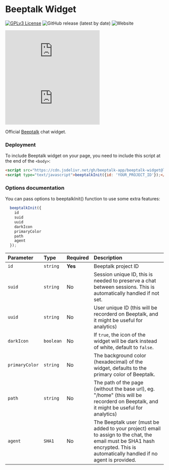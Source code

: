 
# Beeptalk Widget

[![GPLv3 License](https://img.shields.io/badge/License-GPL%20v3-yellow.svg)](https://opensource.org/licenses/) 
![GitHub release (latest by date)](https://img.shields.io/github/v/release/beeptalk-app/beeptalk-widget)
![Website](https://img.shields.io/website?down_color=red&down_message=down&label=beeptalk&up_message=online&url=https%3A%2F%2Fdashboard.beeptalk.app%2F)

![GitHub file size in bytes](https://img.shields.io/github/size/beeptalk-app/beeptalk-widget/style.css?color=%23fafafa&label=css%20size)
![GitHub file size in bytes](https://img.shields.io/github/size/beeptalk-app/beeptalk-widget/index.js?color=%23fafafa&label=js%20size)


Official [Beeptalk](https://beeptalk.app) chat widget.


### Deployment

To include Beeptalk widget on your page, you need to include this script at the end of the `<body>`:

```html
<script src="https://cdn.jsdelivr.net/gh/beeptalk-app/beeptalk-widget@latest/index.min.js"></script>
<script type="text/javascript">beeptalkInit({id: 'YOUR_PROJECT_ID'});</script>
```


### Options documentation

You can pass options to beeptalkInit() function to use some extra features:

```js
  beeptalkInit({
    id
    suid
    uuid
    darkIcon
    primaryColor
    path
    agent
  });
```

| Parameter | Type     | Required      | Description                |
| :-------- | :--------- | :------------ | :----------------------- |
| `id` | `string` | **Yes** | Beeptalk project ID |
| `suid` | `string` | No |  Session unique ID, this is needed to preserve a chat between sessions. This is automatically handled if not set. |
| `uuid` | `string` | No |  User unique ID (this will be recorderd on Beeptalk, and it might be useful for analytics) |
| `darkIcon` | `boolean` | No |  If `true`, the icon of the widget will be dark instead of white, default to `false`. |
| `primaryColor` | `string` | No |  The background color (hexadecimal) of the widget, defaults to the primary color of Beeptalk. |
| `path` | `string` | No |  The path of the page (without the base url), eg. "/home" (this will be recorderd on Beeptalk, and it might be useful for analytics) |
| `agent` | `SHA1` | No |  The Beeptalk user (must be added to your project) email to assign to the chat, the email must be SHA1 hash encrypted. This is automatically handled if no agent is provided. |


